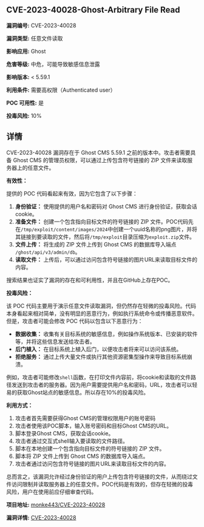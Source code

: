 ## CVE-2023-40028-Ghost-Arbitrary File Read

**漏洞编号:** CVE-2023-40028

**漏洞类型:** 任意文件读取

**影响应用:** Ghost

**危害等级:** 中危，可能导致敏感信息泄露

**影响版本:** < 5.59.1

**利用条件:** 需要高权限（Authenticated user）

**POC 可用性:** 是

**投毒风险:** 10%

## 详情

CVE-2023-40028 漏洞存在于 Ghost CMS 5.59.1 之前的版本中。攻击者需要具备 Ghost CMS 的管理员权限，可以通过上传包含符号链接的 ZIP 文件来读取服务器上的任意文件。

**有效性：**

提供的 POC 代码看起来有效，因为它包含了以下步骤：

1.  **身份验证：** 使用提供的用户名和密码对 Ghost CMS 进行身份验证，获取会话 cookie。
2.  **准备文件：** 创建一个包含指向目标文件的符号链接的 ZIP 文件。POC代码先在`/tmp/exploit/content/images/2024`中创建一个uuid名称的png图片，并将其链接到要读取的文件，然后将`/tmp/exploit`目录压缩为`exploit.zip`文件。
3.  **文件上传：** 将生成的 ZIP 文件上传到 Ghost CMS 的数据库导入端点 `/ghost/api/v3/admin/db`。
4.  **读取文件：** 上传后，可以通过访问包含符号链接的图片URL来读取目标文件的内容。

搜索结果也证实了漏洞的存在和可利用性，并且在GitHub上存在POC。

**投毒风险：**

该 POC 代码主要用于演示任意文件读取漏洞，但仍然存在轻微的投毒风险。代码本身看起来相对简单，没有明显的恶意行为，例如执行系统命令或传播恶意软件。但是，攻击者可能会修改 POC 代码以包含以下恶意行为：

*   **数据收集：** 收集有关目标系统的敏感信息，例如操作系统版本、已安装的软件等，并将这些信息发送给攻击者。
*   **后门植入：** 在目标系统上植入后门，以便攻击者将来可以访问该系统。
*   **拒绝服务：** 通过上传大量文件或执行其他资源密集型操作来导致目标系统崩溃。

例如，攻击者可能修改`shell`函数，在打印文件内容前，将cookie和读取的文件路径发送到攻击者的服务器。因为用户需要提供用户名和密码，URL，攻击者可以轻易的获取Ghost站点的敏感信息。所以存在10%的投毒风险。

**利用方式：**

1.  攻击者首先需要获得Ghost CMS的管理权限用户的账号密码
2.  攻击者使用该POC脚本，输入账号密码和目标Ghost CMS的URL。
3.  脚本登录Ghost CMS，获取会话cookie。
4.  攻击者通过交互式shell输入要读取的文件路径。
5.  脚本在本地创建一个包含指向目标文件的符号链接的 ZIP 文件。
6.  脚本将 ZIP 文件上传到 Ghost CMS 的数据库导入端点。
7.  攻击者通过访问包含符号链接的图片URL来读取目标文件的内容。

总而言之，该漏洞允许经过身份验证的用户上传包含符号链接的文件，从而绕过文件访问限制并读取服务器上的任意文件。POC代码是有效的，但存在轻微的投毒风险，用户在使用前应仔细审查代码。

**项目地址:** [monke443/CVE-2023-40028](https://github.com/monke443/CVE-2023-40028)

**漏洞详情:** [CVE-2023-40028](https://nvd.nist.gov/vuln/detail/CVE-2023-40028)
